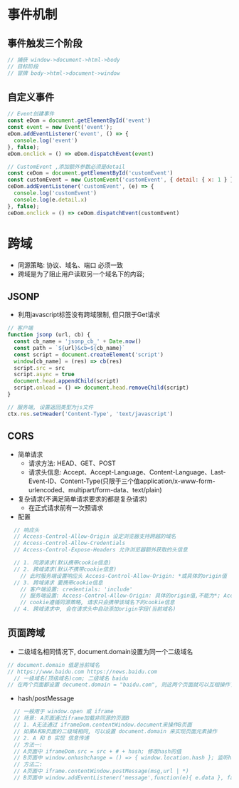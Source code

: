 # 事件机制

## 事件触发三个阶段
```js
// 捕获 window->document->html->body
// 目标阶段
// 冒牌 body->html->document->window
```

## 自定义事件
```js
// Event创建事件
const eDom = document.getElementById('event')
const event = new Event('event');
eDom.addEventListener('event', () => {
  console.log('event')
}, false);
eDom.onclick = () => eDom.dispatchEvent(event)

// CustomEvent ,添加额外参数必须是detail
const ceDom = document.getElementById('customEvent')
const customEvent = new CustomEvent('customEvent', { detail: { x: 1 } });
ceDom.addEventListener('customEvent', (e) => {
  console.log('customEvent')
  console.log(e.detail.x)
}, false);
ceDom.onclick = () => ceDom.dispatchEvent(customEvent)
```

# 跨域
* 同源策略: 协议、域名、端口 必须一致
* 跨域是为了阻止用户读取另一个域名下的内容; 

## JSONP
* 利用javascript标签没有跨域限制, 但只限于Get请求
```js
// 客户端
function jsonp (url, cb) {
  const cb_name = 'jsonp_cb_' + Date.now()
  const path = `${url}&cb=${cb_name}`
  const script = document.createElement('script')
  window[cb_name] = (res) => cb(res)
  script.src = src
  script.async = true
  document.head.appendChild(script)
  script.onload = () => document.head.removeChild(script)
}

// 服务端, 设置返回类型为js文件
ctx.res.setHeader('Content-Type', 'text/javascript')
```

## CORS
* 简单请求
  * 请求方法: HEAD、GET、POST
  * 请求头信息: Accept、Accept-Language、Content-Language、Last-Event-ID、Content-Type(只限于三个值application/x-www-form-urlencoded、multipart/form-data、text/plain)
* 复杂请求(不满足简单请求要求的都是复杂请求)
  * 在正式请求前有一次预请求
* 配置
```js
  // 响应头
  // Access-Control-Allow-Origin 设定浏览器支持跨越的域名
  // Access-Control-Allow-Credentials
  // Access-Control-Expose-Headers 允许浏览器额外获取的头信息

  // 1. 同源请求(默认携带cookie信息)
  // 2. 跨域请求(默认不携带cookie信息)
    // 此时服务端设置响应头 Access-Control-Allow-Origin: *或具体的origin值
  // 3. 跨域请求 要携带cookie信息
    // 客户端设置: credentials: 'include'
    // 服务端设置: Access-Control-Allow-Origin: 具体的origin值,不能为*; Access-Control-Allow-Credentials: true
    // cookie遵循同源策略, 请求只会携带该域名下的cookie信息
  // 4. 跨域请求中, 会在请求头中自动添加origin字段(当前域名)
```

## 页面跨域
* 二级域名相同情况下, document.domain设置为同一个二级域名
```js
// document.domain 值是当前域名
// https://www.baidu.com https://news.baidu.com
  // 一级域名(顶级域名)com; 二级域名 baidu
// 在两个页面都设置 document.domain = "baidu.com", 则这两个页面就可以互相操作了
```
* hash/postMessage
```js
  // 一般用于 window.open 或 iframe 
  // 场景: A页面通过iframe加载非同源的页面B
  // 1. A无法通过 iframeDom.contentWindow.document来操作B页面
  // 如果A和B页面的二级域相同, 可以设置 document.domain 来实现页面元素操作
  // 2. A 和 B 实现 信息传递
  // 方法一:
  // A页面中 iframeDom.src = src + # + hash; 修改hash的值
  // B页面中 window.onhashchange = () => { window.location.hash }; 监听hash的改变
  // 方法二:
  // A页面中 iframe.contentWindow.postMessage(msg,url | *)
  // B页面中 window.addEventListener('message',function(e){ e.data }, false)
```